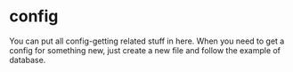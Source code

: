 # config

You can put all config-getting related stuff in here. When you need to get a config for something new, just create a new file and follow the example of database.
